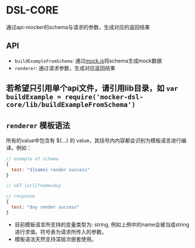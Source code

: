 # DSL-CORE

通过api-mocker的schema与请求的参数，生成对应的返回结果

## API

* `buildExampleFromSchema`: 通过[mock.js](http://mockjs.com/)将schema生成mock数据
* `renderer`: 通过请求参数，生成对应返回结果

## 若希望只引用单个api文件，请引用lib目录，如 `var buildExample = require('mocker-dsl-core/lib/buildExampleFromSchema')`

## `renderer` 模板语法

所有的value中包含有 ${...} 的 value，其括号内内容都会识别为模板语言进行编译。例如：
```javascript
// example of schema
{
  test: "${name} render success"
}

// GET {url}?name=dxy

// response
{
  test: "dxy render success"
}
```

* 目前模板语言所支持的变量类型为: string, 例如上例中的name会被当成string进行求值。符号表为请求所传入的参数。
* 模板语法天然支持深层次嵌套使用。

